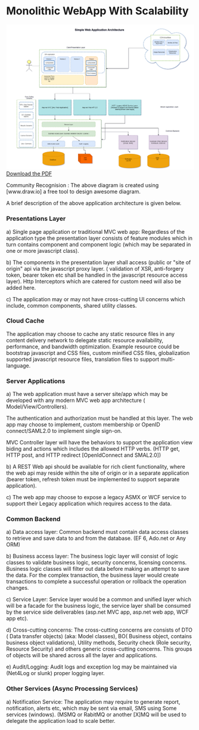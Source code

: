 <h1>Monolithic WebApp With Scalability</h1>
<img src='https://github.com/munnaonc/webapplicationarchitecture/blob/master/webapparchitecture.png'>
<a href='https://github.com/munnaonc/webapplicationarchitecture/blob/master/MonolithicWebAppWithScalability.pdf'>Download the PDF</a>
<p>Community Recognision : The above diagram is created using [www.draw.io] a free tool to design awesome diagram.</p>

<p>A brief description of the above application architecture is given below.</p>

<h3>Presentations Layer</h3>

<p>a) Single page application or traditional MVC web app:  Regardless of the application type the presentation layer consists of feature modules which in turn contains component and component logic (which may be separated in one or more javascript class).</p>

<p>b) The components in the presentation layer shall access (public or "site of origin" api via the javascript proxy layer. ( validation of XSR, anti-forgery token, bearer token etc shall be handled in the javascript resource access layer). Http Interceptors which are catered for custom need will also be added here.</p>

<p>c) The application may or may not have cross-cutting UI concerns which include, common components, shared utility classes.</p>

<h3>Cloud Cache</h3>

<p>The application may choose to cache any static resource files in any content delivery network to delegate static resource availability, performance, and bandwidth optimization. Example resource could be bootstrap javascript and CSS files, custom minified CSS files, globalization supported javascript resource files, translation files to support multi-language.</p>

<h3>Server Applications</h3>

<p>a) The web application must have a server site/app which may be developed with any modern MVC web app architecture ( Model/View/Controllers). </p>

<p>The authentication and authorization must be handled at this layer. The web app may choose to implement, custom membership or OpenID connect/SAML2.0 to implement single sign-on.</p>

<p>MVC Controller layer will have the behaviors to support the application view biding and actions which includes the allowed HTTP verbs. (HTTP get, HTTP post, and HTTP redirect [OpenIdConnect and SMAL2.0])</p>

<p>b) A REST Web api should be available for rich client functionality, where the web api may reside within the site of origin or in a separate application (bearer token, refresh token must be implemented to support separate application).</p>

<p>c) The web app may choose to expose a legacy ASMX or WCF service to support their Legacy application which requires access to the data.</p>

<h3>Common Backend</h3>

<p>a) Data access layer: Common backend must contain data access classes to retrieve and save data to and from the database. (EF 6, Ado.net or Any ORM)</p>

<p>b) Business access layer:  The business logic layer will consist of logic classes to validate business logic, security concerns, licensing concerns. Business logic classes will filter out data before making an attempt to save the data. For the complex transaction, the business layer would create transactions to complete a successful operation or rollback the operation changes. </p>

<p>c) Service Layer: Service layer would be a common and unified layer which will be a facade for the business logic, the service layer shall be consumed by the service side deliverables (asp.net MVC app, asp.net web app, WCF app etc).</p>

<p>d) Cross-cutting concerns: The cross-cutting concerns are consists of DTO ( Data transfer objects) (aka: Model classes), BO( Business object, contains business object validations), Utility methods, Security check (Role security, Resource Security) and others generic cross-cutting concerns. This groups of objects will be shared across all the layer and applications.</p>

<p>e) Audit/Logging: Audit logs and exception log may be maintained via (Net4Log or slunk) proper logging layer.</p>

<h3>Other Services (Async Processing Services)</h3>

<p>a) Notification Service: The application may require to generate report, notification, alerts etc, which may be sent via email, SMS using Some services (windows). (MSMQ or RabitMQ or another [X]MQ will be used to delegate the application load to scale better. </p>




